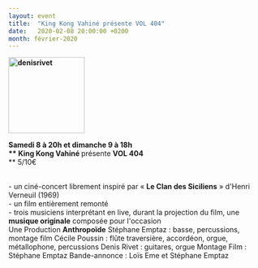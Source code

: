 ```yaml
---
layout: event
title:  "King Kong Vahiné présente VOL 404"
date:   2020-02-08 20:00:00 +0200
month: février-2020
---
```

**<img class=" size-thumbnail wp-image-7310 alignleft" src="http://localhost/wpagendarts/wp-content/uploads/2019/11/denisrivet.jpg?w=150" alt="denisrivet" width="150" height="150" srcset="http://localhost/wpagendarts/wp-content/uploads/2019/11/denisrivet.jpg 1000w, http://localhost/wpagendarts/wp-content/uploads/2019/11/denisrivet-300x300.jpg 300w, http://localhost/wpagendarts/wp-content/uploads/2019/11/denisrivet-150x150.jpg 150w, http://localhost/wpagendarts/wp-content/uploads/2019/11/denisrivet-768x768.jpg 768w" sizes="(max-width: 150px) 100vw, 150px" />**

**Samedi 8 à 20h et dimanche 9 à 18h  
** **King Kong Vahiné** <span style="font-weight:400;">présente </span>**VOL 404****  
** <span style="font-weight:400;">5/10€</span>

<span style="font-weight:400;"><br /> </span><span style="font-weight:400;">- un ciné-concert librement inspiré par « </span>**Le Clan des Siciliens**<span style="font-weight:400;"> » d'Henri Verneuil (1969)</span><span style="font-weight:400;"><br /> </span><span style="font-weight:400;">- un film entièrement remonté</span><span style="font-weight:400;"><br /> </span><span style="font-weight:400;">- trois musiciens interprétant en live, durant la projection du film, une </span>**musique originale** <span style="font-weight:400;">composée pour l'occasion</span><span style="font-weight:400;"><br /> </span><span style="font-weight:400;">Une Production </span>**Anthropoïde** <span style="font-weight:400;">Stéphane Emptaz : basse, percussions, montage film Cécile Poussin : flûte traversière, accordéon, orgue, métallophone, percussions Denis Rivet : guitares, orgue Montage Film : Stéphane Emptaz Bande-annonce : Loïs Eme et Stéphane Emptaz</span><span style="font-weight:400;"><br /> </span>